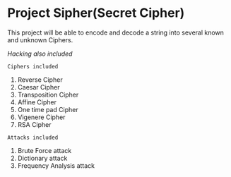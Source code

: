 # Project Sipher(Secret Cipher) #
This project will be able to encode and decode a string into several known and unknown Ciphers.

_Hacking also included_

``` Ciphers included ```
1. Reverse Cipher
2. Caesar Cipher
3. Transposition Cipher
4. Affine Cipher
5. One time pad Cipher
6. Vigenere Cipher
7. RSA Cipher

```Attacks included ```
1. Brute Force attack
2. Dictionary attack
3. Frequency Analysis attack
